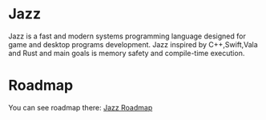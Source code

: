 # Jazz
Jazz is a fast and modern systems programming language designed for  game and desktop programs development. 
Jazz inspired by C++,Swift,Vala and Rust and main goals is memory safety and compile-time execution.

# Roadmap 
You can see roadmap there: [Jazz Roadmap](https://github.com/users/playXE/projects/3)
